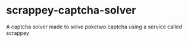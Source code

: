 # scrappey-captcha-solver
A captcha solver made to solve poketwo captcha using a service called scrappey
